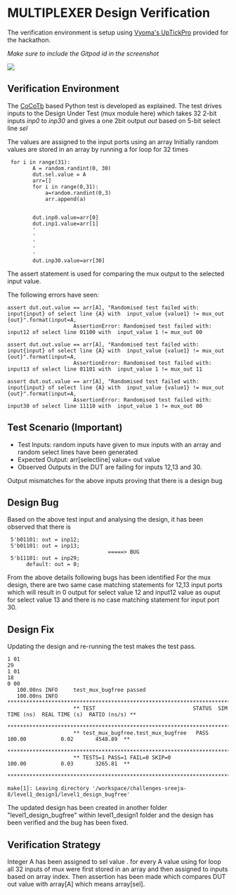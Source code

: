 # MULTIPLEXER Design Verification

The verification environment is setup using [Vyoma's UpTickPro](https://vyomasystems.com) provided for the hackathon.

*Make sure to include the Gitpod id in the screenshot*

![](https://imgur.com/a/QzoOwtR)

## Verification Environment

The [CoCoTb](https://www.cocotb.org/) based Python test is developed as explained. The test drives inputs to the Design Under Test (mux module here) which takes  32 2-bit inputs *inp0*  to *inp30* and gives a one 2bit output *out* based on 5-bit select line *sel*

The values are assigned to the input ports using an array
Initially random  values are stored in an array by running a for loop for 32 times
```
 for i in range(31):
        A = random.randint(0, 30)
        dut.sel.value = A
        arr=[]
        for i in range(0,31):
            a=random.randint(0,3)
            arr.append(a)
           

        dut.inp0.value=arr[0]
        dut.inp1.value=arr[1]
        '
        '
        '
        '
        '
        dut.inp30.value=arr[30]
```

The assert statement is used for comparing the mux output to the selected input value.


The following errors have seen:
``` 
assert dut.out.value == arr[A], "Randomised test failed with: input{input} of select line {A} with  input_value {value1} != mux_out {out}".format(input=A,
                     AssertionError: Randomised test failed with: input12 of select line 01100 with  input_value 1 != mux_out 00
```
```
assert dut.out.value == arr[A], "Randomised test failed with: input{input} of select line {A} with  input_value {value1} != mux_out {out}".format(input=A,
                     AssertionError: Randomised test failed with: input13 of select line 01101 with  input_value 1 != mux_out 11
```
```
assert dut.out.value == arr[A], "Randomised test failed with: input{input} of select line {A} with  input_value {value1} != mux_out {out}".format(input=A,
                     AssertionError: Randomised test failed with: input30 of select line 11110 with  input_value 1 != mux_out 00

```

## Test Scenario **(Important)**
- Test Inputs: random inputs have given to mux inputs with an array and random select lines have been generated
- Expected Output: arr[selectline] value= out value
- Observed Outputs in the DUT are failing for inputs 12,13 and 30.

Output mismatches for the above inputs proving that there is a design bug

## Design Bug
Based on the above test input and analysing the design, it has been observed that there is 

```
 5'b01101: out = inp12;
 5'b01101: out = inp13;
                                =====> BUG
 5'b11101: out = inp29;
      default: out = 0;
```
From the above details following bugs has been identified
For the mux design, there are two same case matching statements for 12,13 input ports which will result in 0 output for select value 12 and input12 value as ouput for select value 13 and there is no case matching statement for input port 30.

## Design Fix
Updating the design and re-running the test makes the test pass.

```
1 01
29
1 01
18
0 00
   100.00ns INFO     test_mux_bugfree passed
   100.00ns INFO     *******************************************************************************************
                     ** TEST                               STATUS  SIM TIME (ns)  REAL TIME (s)  RATIO (ns/s) **
                     *******************************************************************************************
                     ** test_mux_bugfree.test_mux_bugfree   PASS         100.00           0.02       4548.89  **
                     *******************************************************************************************
                     ** TESTS=1 PASS=1 FAIL=0 SKIP=0                     100.00           0.03       3265.81  **
                     *******************************************************************************************
                     
make[1]: Leaving directory '/workspace/challenges-sreeja-8/level1_design1/level1_design_bugfree'
```

The updated design has been created in another folder "level1_design_bugfree" within level1_design1 folder and the design has been verified and the bug has been fixed.

## Verification Strategy
Integer A has been assigned to sel value .
for every A value using for loop all 32 inputs of mux were first stored in an array and then assigned to inputs based on array index.
Then assertion has been made which compares DUT out value with array[A] which means array[sel].

